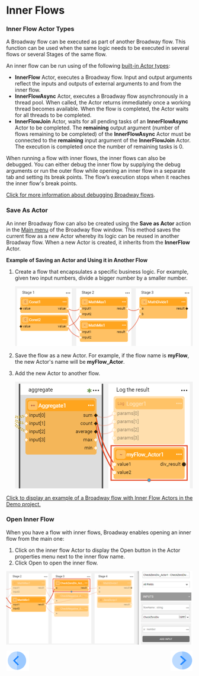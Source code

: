 # Inner Flows

### Inner Flow Actor Types
A Broadway flow can be executed as part of another Broadway flow. This function can be used when the same logic needs to be executed in several flows or several Stages of the same flow. 

An inner flow can be run using of the following [built-in Actor types](04_built_in_actor_types.md):

* **InnerFlow** Actor, executes a Broadway flow. Input and output arguments reflect the inputs and outputs of external arguments to and from the inner flow.
* **InnerFlowAsync** Actor, executes a Broadway flow asynchronously in a thread pool. When called, the Actor returns immediately once a working thread becomes available. When the flow is completed, the Actor waits for all threads to be completed. 
* **InnerFlowJoin** Actor, waits for all pending tasks of an **InnerFlowAsync** Actor to be completed. The **remaining** output argument (number of flows remaining to be completed) of the **InnerFlowAsync** Actor must be connected to the **remaining** input argument of the **InnerFlowJoin** Actor. The execution is completed once the number of remaining tasks is 0.

When running a flow with inner flows, the inner flows can also be debugged. You can either debug the inner flow by supplying the debug arguments or run the outer flow while opening an inner flow in a separate tab and setting its break points. The flow’s execution stops when it reaches the inner flow's break points.

[Click for more information about debugging Broadway flows](25_broadway_flow_window_run_and_debug_flow.md).

### Save As Actor

An inner Broadway flow can also be created using the **Save as Actor** action in the [Main menu](18_broadway_flow_window.md#main-menu) of the Broadway flow window. This method saves the current flow as a new Actor whereby its logic can be reused in another Broadway flow. When a new Actor is created, it inherits from the **InnerFlow** Actor. 

**Example of Saving an Actor and Using it in Another Flow**

1. Create a flow that encapsulates a specific business logic. For example, given two input numbers, divide a bigger number by a smaller number. 

   ![image](images/99_22_01.PNG)

2. Save the flow as a new Actor. For example, if the flow name is **myFlow**, the new Actor's name will be **myFlow_Actor**.

4. Add the new Actor to another flow.

   ![image](images/99_22_02.PNG)

[Click to display an example of a Broadway flow with Inner Flow Actors in the Demo project.](/articles/demo_project)

### Open Inner Flow

When you have a flow with inner flows, Broadway enables opening an inner flow from the main one:

1. Click on the inner flow Actor to display the Open button in the Actor properties menu next to the inner flow name.
2. Click Open to open the inner flow.

![image](images/99_22_03.PNG)

[![Previous](/articles/images/Previous.png)](21_iterations.md)[<img align="right" width="60" height="54" src="/articles/images/Next.png">](23_transactions.md)
